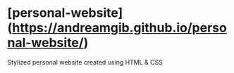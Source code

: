 # [personal-website] (https://andreamgib.github.io/personal-website/)
Stylized personal website created using HTML &amp; CSS
